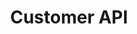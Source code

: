 ---
title: "Customer API"
type: "api-reference"
version: "0.4"
dev_preview: false
desc: "Join the conversation as a customer or build your own backend chat client."
color: "#4484e7"
---